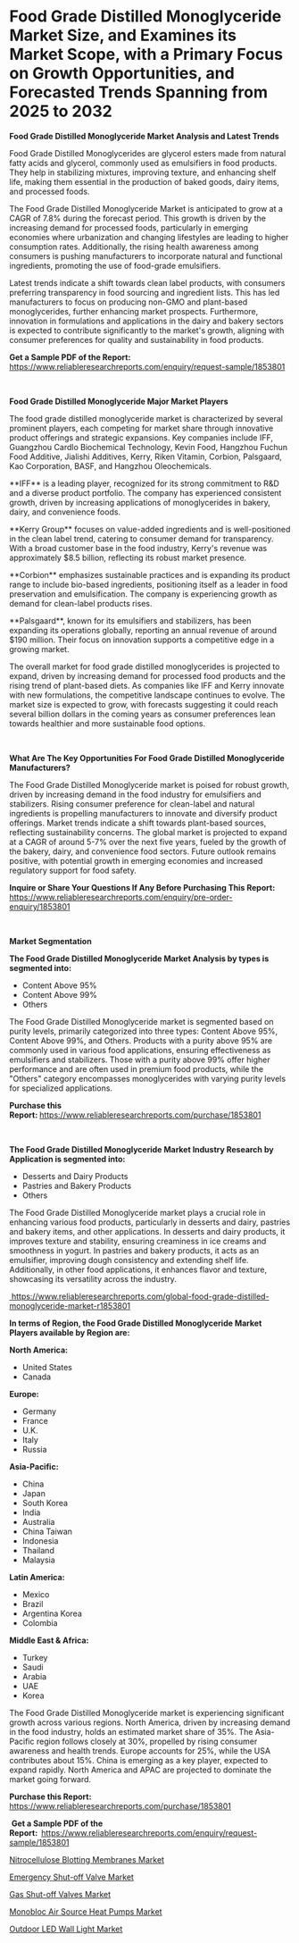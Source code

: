 <p><h1>Food Grade Distilled Monoglyceride Market Size, and Examines its Market Scope, with a Primary Focus on Growth Opportunities, and Forecasted Trends Spanning from 2025 to 2032</h1></p><p><strong>Food Grade Distilled Monoglyceride Market Analysis and Latest Trends</strong></p>
<p><p>Food Grade Distilled Monoglycerides are glycerol esters made from natural fatty acids and glycerol, commonly used as emulsifiers in food products. They help in stabilizing mixtures, improving texture, and enhancing shelf life, making them essential in the production of baked goods, dairy items, and processed foods. </p><p>The Food Grade Distilled Monoglyceride Market is anticipated to grow at a CAGR of 7.8% during the forecast period. This growth is driven by the increasing demand for processed foods, particularly in emerging economies where urbanization and changing lifestyles are leading to higher consumption rates. Additionally, the rising health awareness among consumers is pushing manufacturers to incorporate natural and functional ingredients, promoting the use of food-grade emulsifiers. </p><p>Latest trends indicate a shift towards clean label products, with consumers preferring transparency in food sourcing and ingredient lists. This has led manufacturers to focus on producing non-GMO and plant-based monoglycerides, further enhancing market prospects. Furthermore, innovation in formulations and applications in the dairy and bakery sectors is expected to contribute significantly to the market's growth, aligning with consumer preferences for quality and sustainability in food products.</p></p>
<p><strong>Get a Sample PDF of the Report:&nbsp;</strong> <a href="https://www.reliableresearchreports.com/enquiry/request-sample/1853801?utm_campaign=16&utm_medium=2&utm_source=Github&utm_content=ia&utm_term=08012025&utm_id=food-grade-distilled-monoglyceride">https://www.reliableresearchreports.com/enquiry/request-sample/1853801</a></p>
<p>&nbsp;</p>
<p><strong>Food Grade Distilled Monoglyceride Major Market Players</strong></p>
<p><p>The food grade distilled monoglyceride market is characterized by several prominent players, each competing for market share through innovative product offerings and strategic expansions. Key companies include IFF, Guangzhou Cardlo Biochemical Technology, Kevin Food, Hangzhou Fuchun Food Additive, Jialishi Additives, Kerry, Riken Vitamin, Corbion, Palsgaard, Kao Corporation, BASF, and Hangzhou Oleochemicals.</p><p>**IFF** is a leading player, recognized for its strong commitment to R&D and a diverse product portfolio. The company has experienced consistent growth, driven by increasing applications of monoglycerides in bakery, dairy, and convenience foods.</p><p>**Kerry Group** focuses on value-added ingredients and is well-positioned in the clean label trend, catering to consumer demand for transparency. With a broad customer base in the food industry, Kerry's revenue was approximately $8.5 billion, reflecting its robust market presence.</p><p>**Corbion** emphasizes sustainable practices and is expanding its product range to include bio-based ingredients, positioning itself as a leader in food preservation and emulsification. The company is experiencing growth as demand for clean-label products rises.</p><p>**Palsgaard**, known for its emulsifiers and stabilizers, has been expanding its operations globally, reporting an annual revenue of around $190 million. Their focus on innovation supports a competitive edge in a growing market.</p><p>The overall market for food grade distilled monoglycerides is projected to expand, driven by increasing demand for processed food products and the rising trend of plant-based diets. As companies like IFF and Kerry innovate with new formulations, the competitive landscape continues to evolve. The market size is expected to grow, with forecasts suggesting it could reach several billion dollars in the coming years as consumer preferences lean towards healthier and more sustainable food options.</p></p>
<p>&nbsp;</p>
<p><strong>What Are The Key Opportunities For Food Grade Distilled Monoglyceride Manufacturers?</strong></p>
<p><p>The Food Grade Distilled Monoglyceride market is poised for robust growth, driven by increasing demand in the food industry for emulsifiers and stabilizers. Rising consumer preference for clean-label and natural ingredients is propelling manufacturers to innovate and diversify product offerings. Market trends indicate a shift towards plant-based sources, reflecting sustainability concerns. The global market is projected to expand at a CAGR of around 5-7% over the next five years, fueled by the growth of the bakery, dairy, and convenience food sectors. Future outlook remains positive, with potential growth in emerging economies and increased regulatory support for food safety.</p></p>
<p><strong>Inquire or Share Your Questions If Any Before Purchasing This Report:</strong> <a href="https://www.reliableresearchreports.com/enquiry/pre-order-enquiry/1853801?utm_campaign=16&utm_medium=2&utm_source=Github&utm_content=ia&utm_term=08012025&utm_id=food-grade-distilled-monoglyceride">https://www.reliableresearchreports.com/enquiry/pre-order-enquiry/1853801</a></p>
<p>&nbsp;</p>
<p><strong>Market Segmentation</strong></p>
<p><strong>The Food Grade Distilled Monoglyceride Market Analysis by types is segmented into:</strong></p>
<p><ul><li>Content Above 95%</li><li>Content Above 99%</li><li>Others</li></ul></p>
<p><p>The Food Grade Distilled Monoglyceride market is segmented based on purity levels, primarily categorized into three types: Content Above 95%, Content Above 99%, and Others. Products with a purity above 95% are commonly used in various food applications, ensuring effectiveness as emulsifiers and stabilizers. Those with a purity above 99% offer higher performance and are often used in premium food products, while the "Others" category encompasses monoglycerides with varying purity levels for specialized applications.</p></p>
<p><strong>Purchase this Report:&nbsp;</strong><a href="https://www.reliableresearchreports.com/purchase/1853801?utm_campaign=16&utm_medium=2&utm_source=Github&utm_content=ia&utm_term=08012025&utm_id=food-grade-distilled-monoglyceride">https://www.reliableresearchreports.com/purchase/1853801</a></p>
<p>&nbsp;</p>
<p><strong>The Food Grade Distilled Monoglyceride Market Industry Research by Application is segmented into:</strong></p>
<p><ul><li>Desserts and Dairy Products</li><li>Pastries and Bakery Products</li><li>Others</li></ul></p>
<p><p>The Food Grade Distilled Monoglyceride market plays a crucial role in enhancing various food products, particularly in desserts and dairy, pastries and bakery items, and other applications. In desserts and dairy products, it improves texture and stability, ensuring creaminess in ice creams and smoothness in yogurt. In pastries and bakery products, it acts as an emulsifier, improving dough consistency and extending shelf life. Additionally, in other food applications, it enhances flavor and texture, showcasing its versatility across the industry.</p></p>
<p><a href="https://www.reliableresearchreports.com/global-food-grade-distilled-monoglyceride-market-r1853801?utm_campaign=16&utm_medium=2&utm_source=Github&utm_content=ia&utm_term=08012025&utm_id=food-grade-distilled-monoglyceride">&nbsp;https://www.reliableresearchreports.com/global-food-grade-distilled-monoglyceride-market-r1853801</a></p>
<p><strong>In terms of Region, the Food Grade Distilled Monoglyceride Market Players available by Region are:</strong></p>
<p>
    <p> <strong> North America: </strong>
        <ul>
            <li>United States</li>
            <li>Canada</li>
        </ul>
        </p> 
    <p> <strong> Europe: </strong>
        <ul>
            <li>Germany</li>
            <li>France</li>
            <li>U.K.</li>
            <li>Italy</li>
            <li>Russia</li>
        </ul>
        </p> 
    <p> <strong> Asia-Pacific: </strong>
        <ul>
            <li>China</li>
            <li>Japan</li>
            <li>South Korea</li>
            <li>India</li>
            <li>Australia</li>
            <li>China Taiwan</li>
            <li>Indonesia</li>
            <li>Thailand</li>
            <li>Malaysia</li>
        </ul>
        </p> 
    <p> <strong> Latin America: </strong>
        <ul>
            <li>Mexico</li>
            <li>Brazil</li>
            <li>Argentina Korea</li>
            <li>Colombia</li>
        </ul>
        </p> 
    <p> <strong> Middle East & Africa: </strong>
        <ul>
            <li>Turkey</li>
            <li>Saudi</li>
            <li>Arabia</li>
            <li>UAE</li>
            <li>Korea</li>
        </ul>
    </p>
    </p>
<p><p>The Food Grade Distilled Monoglyceride market is experiencing significant growth across various regions. North America, driven by increasing demand in the food industry, holds an estimated market share of 35%. The Asia-Pacific region follows closely at 30%, propelled by rising consumer awareness and health trends. Europe accounts for 25%, while the USA contributes about 15%. China is emerging as a key player, expected to expand rapidly. North America and APAC are projected to dominate the market going forward.</p></p>
<p><strong>Purchase this Report: </strong><a href="https://www.reliableresearchreports.com/purchase/1853801?utm_campaign=16&utm_medium=2&utm_source=Github&utm_content=ia&utm_term=08012025&utm_id=food-grade-distilled-monoglyceride">https://www.reliableresearchreports.com/purchase/1853801</a></p>
<p>&nbsp;<strong>Get a Sample PDF of the Report:&nbsp;&nbsp;</strong><a href="https://www.reliableresearchreports.com/enquiry/request-sample/1853801?utm_campaign=16&utm_medium=2&utm_source=Github&utm_content=ia&utm_term=08012025&utm_id=food-grade-distilled-monoglyceride">https://www.reliableresearchreports.com/enquiry/request-sample/1853801</a></p>
<p><strong></strong></p>
<p><p><a href="https://github.com/JosephineMcguire65/Market-Research-Report-List-1/blob/main/nitrocellulose-blotting-membranes-market.md?utm_campaign=16&utm_medium=2&utm_source=Github&utm_content=ia&utm_term=08012025&utm_id=food-grade-distilled-monoglyceride">Nitrocellulose Blotting Membranes Market</a></p><p><a href="https://www.linkedin.com/pulse/market-dynamics-detailed-examination-emergency-shut-off-valve-mujpe?utm_campaign=16&utm_medium=2&utm_source=Github&utm_content=ia&utm_term=08012025&utm_id=food-grade-distilled-monoglyceride">Emergency Shut-off Valve Market</a></p><p><a href="https://www.linkedin.com/pulse/gas-shut-off-valves-market-size-growth-drivers-global-revenue-pkl4e?utm_campaign=16&utm_medium=2&utm_source=Github&utm_content=ia&utm_term=08012025&utm_id=food-grade-distilled-monoglyceride">Gas Shut-off Valves Market</a></p><p><a href="https://github.com/jerhoskinson197676/Market-Research-Report-List-1/blob/main/monobloc-air-source-heat-pumps-market.md?utm_campaign=16&utm_medium=2&utm_source=Github&utm_content=ia&utm_term=08012025&utm_id=food-grade-distilled-monoglyceride">Monobloc Air Source Heat Pumps Market</a></p><p><a href="https://www.linkedin.com/pulse/outdoor-led-wall-light-market-research-report-exploring-qfrle?utm_campaign=16&utm_medium=2&utm_source=Github&utm_content=ia&utm_term=08012025&utm_id=food-grade-distilled-monoglyceride">Outdoor LED Wall Light Market</a></p></p>